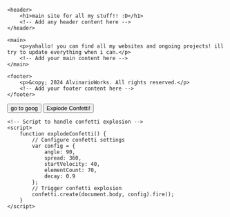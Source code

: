 <html lang="en">
<head>
    <meta charset="UTF-8">
    <meta name="viewport" content="width=device-width, initial-scale=1.0">
    <title>main site for all my stuff!! :D</title>
    <!-- You can add additional meta tags, stylesheets, or scripts in the head section -->
</head>
<body>

    <header>
        <h1>main site for all my stuff!! :D</h1>
        <!-- Add any header content here -->
    </header>

    <main>
        <p>yahallo! you can find all my websites and ongoing projects! ill try to update everything when i can.</p>
        <!-- Add your main content here -->
    </main>

    <footer>
        <p>&copy; 2024 AlvinarioWorks. All rights reserved.</p>
        <!-- Add your footer content here -->
    </footer>

</body>
</html>

<html lang="en">
<head>
    <meta charset="UTF-8">
    <meta name="viewport" content="width=device-width, initial-scale=1.0">
    <title>clcik here to go to goog!1!!</title>
</head>
<body>
    <button onclick="window.location.href = 'https://www.google.com';">go to goog</button>
</body>
</html>

<!DOCTYPE html>
<html lang="en">
<head>
    <meta charset="UTF-8">
    <meta name="viewport" content="width=device-width, initial-scale=1.0">
    <title>Confetti Explosion</title>
    <!-- Include confetti-js library -->
    <script src="https://cdn.jsdelivr.net/npm/canvas-confetti@1.0.1/dist/canvas-confetti.min.js"></script>
</head>
<body>
    <!-- Button to trigger confetti explosion -->
    <button onclick="explodeConfetti()">Explode Confetti!</button>

    <!-- Script to handle confetti explosion -->
    <script>
        function explodeConfetti() {
            // Configure confetti settings
            var config = {
                angle: 90,
                spread: 360,
                startVelocity: 40,
                elementCount: 70,
                decay: 0.9
            };
            // Trigger confetti explosion
            confetti.create(document.body, config).fire();
        }
    </script>
</body>
</html>
